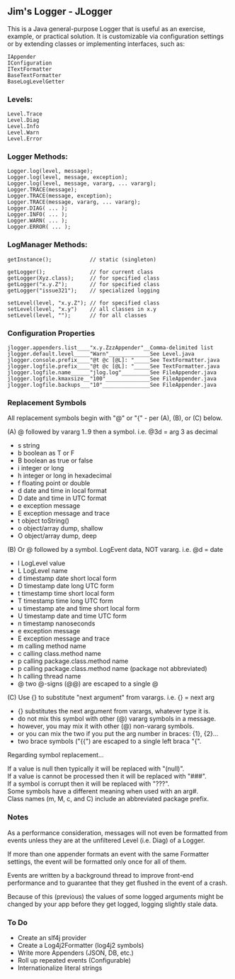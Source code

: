 ## Jim's Logger - JLogger ##

This is a Java general-purpose Logger that is useful as an exercise, example, or practical solution.
It is customizable via configuration settings or by extending classes or implementing interfaces, such as:

 `IAppender`   
 `IConfiguration`   
 `ITextFormatter`   
 `BaseTextFormatter`    
 `BaseLogLevelGetter`   

### Levels:  ###

 `Level.Trace`     
 `Level.Diag`     
 `Level.Info`     
 `Level.Warn`      
 `Level.Error`

### Logger Methods:  ###

 `Logger.log(level, message);`        
 `Logger.log(level, message, exception);`      
 `Logger.log(level, message, vararg, ... vararg);`      
 `Logger.TRACE(message);`      
 `Logger.TRACE(message, exception);`     
 `Logger.TRACE(message, vararg, ... vararg);`      
 `Logger.DIAG( ... );`      
 `Logger.INFO( ... );`      
 `Logger.WARN( ... );`      
 `Logger.ERROR( ... );`  

### LogManager Methods:  ###

 `getInstance();            // static (singleton)`   
  
 `getLogger();              // for current class`    
 `getLogger(Xyz.class);     // for specified class`      
 `getLogger("x.y.Z");       // for specified class`   
 `getLogger("issue321");    // specialized logging`
  
 `setLevel(level, "x.y.Z"); // for specified class`    
 `setLevel(level, "x.y")    // all classes in x.y`   
 `setLevel(level, "");      // for all classes`
  
### Configuration Properties ###

 `jlogger.appenders.list____"x.y.ZzzAppender"__Comma-delimited list`     
 `jlogger.default.level_____"Warn"_____________See Level.java`      
 `jlogger.console.prefix____"@t @c [@L]: "_____See TextFormatter.java`     
 `jlogger.logfile.prefix____"@t @c [@L]: "_____See TextFormatter.java`     
 `jlogger.logfile.name______"jlog.log"_________See FileAppender.java`     
 `jlogger.logfile.kmaxsize__"100"______________See FileAppender.java`     
 `jlogger.logfile.backups___"10"_______________See FileAppender.java`

### Replacement Symbols ###

All replacement symbols begin with "@" or "{" - per (A), (B), or (C) below.   

(A) @ followed by vararg 1..9 then a symbol. i.e. @3d = arg 3 as decimal

 * s     string
 * b     boolean as T or F
 * B     boolean as true or false  
 * i     integer or long  
 * h     integer or long in hexadecimal  
 * f     floating point or double  
 * d     date and time in local format  
 * D     date and time in UTC format  
 * e     exception message  
 * E     exception message and trace  
 * t     object toString()  
 * o     object/array dump, shallow  
 * O     object/array dump, deep    

(B) Or @ followed by a symbol. LogEvent data, NOT vararg. i.e. @d = date      

 * l     LogLevel value  
 * L     LogLevel name  
 * d     timestamp date short local form  
 * D     timestamp date long UTC form  
 * t     timestamp time short local form  
 * T     timestamp time long UTC form  
 * u     timestamp ate and time short local form  
 * U     timestamp date and time UTC form  
 * n     timestamp nanoseconds  
 * e     exception message  
 * E     exception message and trace  
 * m     calling method name  
 * c     calling class.method name  
 * p     calling package.class.method name  
 * p     calling package.class.method name (package not abbreviated)  
 * h     calling thread name  
 * @     two @-signs (@@) are escaped to a single @     

(C) Use {} to substitute "next argument" from varargs. i.e. {} = next arg  
 
 * {} substitutes the next argument from varargs, whatever type it is.    
 * do not mix this symbol with other (@) vararg symbols in a message.   
 * however, you may mix it with other (@) non-vararg symbols.    
 * or you can mix the two if you put the arg number in braces: {1}, {2}...
 * two brace symbols ("{{") are escaped to a single left braca "{".

Regarding symbol replacement...    
    
If a value is null then typically it will be replaced with "(null)".      
If a value is cannot be processed then it will be replaced with "###".      
If a symbol is corrupt then it will be replaced with "???".   
Some symbols have a different meaning when used with an arg#.  
Class names (m, M, c, and C) include an abbreviated package prefix.     

### Notes ###

As a performance consideration, messages will not even be formatted from 
events unless they are at the unfiltered Level (i.e. Diag) of a Logger.  

If more than one appender formats an event with the same Formatter settings,
the event will be formatted only once for all of them.  

Events are written by a background thread to improve front-end performance
and to guarantee that they get flushed in the event of a crash.  

Because of this (previous) the values of some logged arguments might be changed
by your app before they get logged, logging slightly stale data.  

### To Do ###

 * Create an slf4j provider   
 * Create a Log4j2Formatter (log4j2 symbols)      
 * Write more Appenders (JSON, DB, etc.)   
 * Roll up repeated events (Configurable)    
 * Internationalize literal strings    
